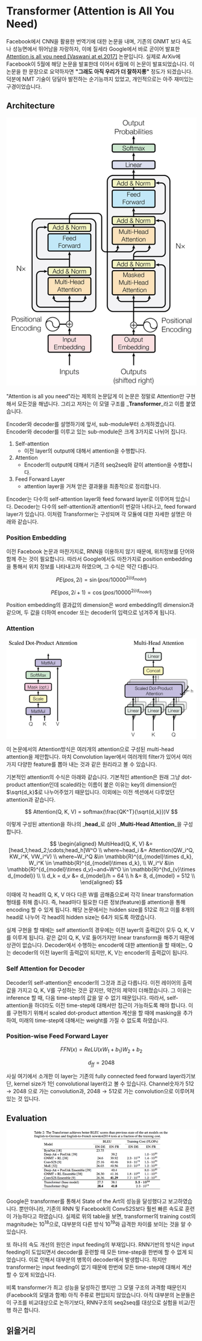 # Transformer (Attention is All You Need)

Facebook에서 CNN을 활용한 번역기에 대한 논문을 내며, 기존의 GNMT 보다 속도나 성능면에서 뛰어남을 자랑하자, 이에 질세라 Google에서 바로 곧이어 발표한 [Attention is all you need \[Vaswani at el.2017\]](https://arxiv.org/pdf/1706.03762.pdf) 논문입니다. 실제로 ArXiv에 Facebook이 5월에 해당 논문을 발표한데 이어서 6월에 이 논문이 발표되었습니다. 이 논문을 한 문장으로 요약하자면 **"그래도 아직 우리가 더 잘하지롱"** 정도가 되겠습니다. 덕분에 NMT 기술이 덩달아 발전하는 순기능까지 있었고, 개인적으로는 아주 재미있는 구경이었습니다.

## Architecture

![](./assets/nmt-transformer-1.png)

"Attention is all you need"라는 제목의 논문답게 이 논문은 정말로 Attention만 구현해서 모든것을 해냅니다. 그리고 저자는 이 모델 구조를 _**Transformer**_라고 이름 붙였습니다.

Encoder와 decoder를 설명하기에 앞서, sub-module부터 소개하겠습니다. Encoder와 decoder를 이루고 있는 sub-module은 크게 3가지로 나뉘어 집니다.

1. Self-attention
   * 이전 layer의 output에 대해서 attention을 수행합니다.
2. Attention
   * Encoder의 output에 대해서 기존의 seq2seq와 같이 attention을 수행합니다.
3. Feed Forward Layer
   * attention layer을 거쳐 얻은 결과물을 최종적으로 정리합니다.

Encoder는 다수의 self-attention layer와 feed forward layer로 이루어져 있습니다. Decoder는 다수의 self-attention과 attention이 번갈아 나타나고, feed forward layer가 있습니다. 이처럼 Transformer는 구성되며 각 모듈에 대한 자세한 설명은 아래와 같습니다.

### Position Embedding

이전 Facebook 논문과 마찬가지로, RNN을 이용하지 않기 때문에, 위치정보를 단어와 함께 주는 것이 필요합니다. 따라서 Google에서도 마찬가지로 position embedding을 통해서 위치 정보를 나타내고자 하였으며, 그 수식은 약간 다릅니다.


$$
PE(pos, 2i) = \sin(pos / 10000^{2i / d_{model}})
$$



$$
PE(pos, 2i + 1) = \cos(pos / 10000^{2i / d_{model}})
$$


Position embedding의 결과값의 dimension은 word embedding의 dimension과 같으며, 두 값을 더하여 encoder 또는 decoder의 입력으로 넘겨주게 됩니다.

### Attention

![](./assets/nmt-transformer-2.png)

이 논문에서의 Attention방식은 여러개의 attention으로 구성된 multi-head attention을 제안합니다. 마치 Convolution layer에서 여러개의 filter가 있어서 여러가지 다양한 feature를 뽑아 내는 것과 같은 원리라고 볼 수 있습니다.

기본적인 attention의 수식은 아래와 같습니다. 기본적인 attention은 원래 그냥 dot-product attention인데 scaled라는 이름이 붙은 이유는 key의 dimension인 $\sqrt{d_k}$로 나누어주었기 때문입니다. 이외에는 이전 섹션에서 다루었던 attention과 같습니다.


$$
Attention(Q, K, V) = softmax(\frac{QK^T}{\sqrt{d_k}})V
$$


이렇게 구성된 attention을 하나의 _**head**_로 삼아 _**Multi-Head Attention**_을 구성합니다.


$$
\begin{aligned}
MultiHead(Q, K, V) &= [head_1;head_2;\cdots;head_h]W^O \\
where~head_i &= Attention(QW_i^Q, KW_i^K, VW_i^V) \\
where~W_i^Q &\in \mathbb{R}^{d_{model}\times d_k}, W_i^K \in \mathbb{R}^{d_{model}\times d_k}, \\
W_i^V &\in \mathbb{R}^{d_{model}\times d_v}~and~W^O \in \mathbb{R}^{hd_{v}\times d_{model}} \\ \\
d_k = d_v &= d_{model}/h = 64 \\
h &= 8, d_{model} = 512 \\
\end{aligned}
$$


이때에 각 head의 Q, K, V 마다 다른 W를 곱해줌으로써 각각 linear transformation형태를 취해 줍니다. 즉, head마다 필요한 다른 정보\(feature\)를 attention을 통해 encoding 할 수 있게 됩니다. 해당 논문에서는 hidden size를 512로 하고 이를 8개의 head로 나누어 각 head의 hidden size는 64가 되도록 하였습니다.

실제 구현을 할 때에는 self attention의 경우에는 이전 layer의 출력값이 모두 Q, K, V를 이루게 됩니다. 같은 값이 Q, K, V로 들어가지만 linear transform을 해주기 때문에 상관이 없습니다. Decoder에서 수행하는 encoder에 대한 attention을 할 때에는, Q는 decoder의 이전 layer의 출력값이 되지만, K, V는 encoder의 출력값이 됩니다.

### Self Attention for Decoder

Decoder의 self-attention은 encoder의 그것과 조금 다릅니다. 이전 레이어의 출력값을 가지고 Q, K, V를 구성하는 것은 같지만, 약간의 제약이 더해졌습니다. 그 이유는 inference 할 때, 다음 time-step의 값을 알 수 없기 때문입니다. 따라서, self-attention을 하더라도 이전 time-step에 대해서만 접근이 가능하도록 해야 합니다. 이를 구현하기 위해서 scaled dot-product attention 계산을 할 때에 masking을 추가하여, 미래의 time-step에 대해서는 weight를 가질 수 없도록 하였습니다.

### Position-wise Feed Forward Layer


$$
FFN(x) = ReLU{(xW_1 + b_1)}W_2 + b_2
$$



$$
d_{ff} = 2048
$$

사실 여기에서 소개한 이 layer는 기존의 fully connected feed forward layer라기보단, kernel size가 1인 convolutional layer라고 볼 수 있습니다. Channel숫자가 $512 \rightarrow 2048$ 으로 가는 convolution과, $2048 \rightarrow 512$로 가는 convolution으로 이루어져 있는 것 입니다.

## Evaluation

![](./assets/nmt-transformer-3.png)

Google은 transformer를 통해서 State of the Art의 성능을 달성했다고 보고하였습니다. 뿐만아니라, 기존의 RNN 및 Facebook의 ConvS2S보다 훨씬 빠른 속도로 훈련이 가능하다고 하였습니다. 실제로 위의 table을 보면, transformer의 training cost의 magnitude는 $10^{18}$으로, 대부분의 다른 방식 $10^{19}$와 급격한 차이를 보이는 것을 알 수 있습니다.

또 하나의 속도 개선의 원인은 input feeding의 부재입니다. RNN기반의 방식은 input feeding이 도입되면서 decoder를 훈련할 때 모든 time-step을 한번에 할 수 없게 되었습니다. 이로 인해서 대부분의 병목이 decoder에서 발생합니다. 하지만 transformer는 input feeding이 없기 때문에 한번에 모든 time-step에 대해서 계산할 수 있게 되었습니다.

비록 transformer가 최고 성능을 달성하긴 헀지만 그 모델 구조의 과격함 때문인지 (Facebook의 모델과 함께) 아직 주류로 편입되지 않았습니다. 아직 대부분의 논문들은 이 구조를 비교대상으로 논하기보다, RNN구조의 seq2seq를 대상으로 실험을 비교/진행 하곤 합니다.

## 읽을거리

